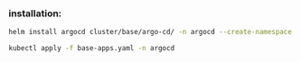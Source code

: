 
### installation:

```sh
helm install argocd cluster/base/argo-cd/ -n argocd --create-namespace

kubectl apply -f base-apps.yaml -n argocd  
```
